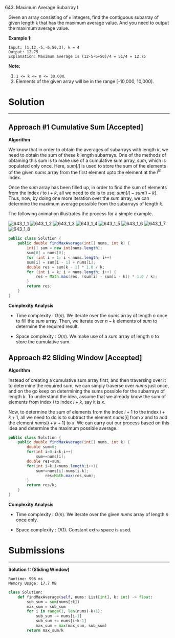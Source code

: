 643. Maximum Average Subarray I

Given an array consisting of `n` integers, find the contiguous subarray of given length `k` that has the maximum average value. And you need to output the maximum average value.

**Example 1:**
```
Input: [1,12,-5,-6,50,3], k = 4
Output: 12.75
Explanation: Maximum average is (12-5-6+50)/4 = 51/4 = 12.75
```

**Note:**

1. `1 <= k <= n <= 30,000`.
1. Elements of the given array will be in the range [-10,000, 10,000].

# Solution
---
## Approach #1 Cumulative Sum [Accepted]
**Algorithm**

We know that in order to obtain the averages of subarrays with length $k$, we need to obtain the sum of these $k$ length subarrays. One of the methods of obtaining this sum is to make use of a cumulative sum array, $sum$, which is populated only once. Here, $sum[i]$ is used to store the sum of the elements of the given $nums$ array from the first element upto the element at the $i^{th}$ index.

Once the $sum$ array has been filled up, in order to find the sum of elements from the index $i$ to $i+k$, all we need to do is to use: $sum[i] - sum[i-k]$. Thus, now, by doing one more iteration over the $sum$ array, we can determine the maximum average possible from the subarrays of length $k$.

The following animation illustrates the process for a simple example.

![643_1_1](img/643_1_1.png)
![643_1_2](img/643_1_2.png)
![643_1_3](img/643_1_3.png)
![643_1_4](img/643_1_4.png)
![643_1_5](img/643_1_5.png)
![643_1_6](img/643_1_6.png)
![643_1_7](img/643_1_7.png)
![643_1_8](img/643_1_8.png)

```java
public class Solution {
    public double findMaxAverage(int[] nums, int k) {
        int[] sum = new int[nums.length];
        sum[0] = nums[0];
        for (int i = 1; i < nums.length; i++)
        sum[i] = sum[i - 1] + nums[i];
        double res = sum[k - 1] * 1.0 / k;
        for (int i = k; i < nums.length; i++) {
            res = Math.max(res, (sum[i] - sum[i - k]) * 1.0 / k);
        }
        return res;
    }
}
```

**Complexity Analysis**

* Time complexity : $O(n)$. We iterate over the $nums$ array of length $n$ once to fill the $sum$ array. Then, we iterate over $n-k$ elements of $sum$ to determine the required result.

* Space complexity : $O(n)$. We make use of a $sum$ array of length $n$ to store the cumulative sum.

## Approach #2 Sliding Window [Accepted]
**Algorithm**

Instead of creating a cumulative sum array first, and then traversing over it to determine the required sum, we can simply traverse over $nums$ just once, and on the go keep on determining the sums possible for the subarrays of length $k$. To understand the idea, assume that we already know the sum of elements from index $i$ to index $i+k$, say it is $x$.

Now, to determine the sum of elements from the index $i+1$ to the index $i+k+1$, all we need to do is to subtract the element $nums[i]$ from $x$ and to add the element $nums[i+k+1]$ to $x$. We can carry out our process based on this idea and determine the maximum possible average.

```java
public class Solution {
    public double findMaxAverage(int[] nums, int k) {
        double sum=0;
        for(int i=0;i<k;i++)
            sum+=nums[i];
        double res=sum;
        for(int i=k;i<nums.length;i++){
            sum+=nums[i]-nums[i-k];
                res=Math.max(res,sum);
        }
        return res/k;
    }
}
```

**Complexity Analysis**

* Time complexity : $O(n)$. We iterate over the given $nums$ array of length $n$ once only.

* Space complexity : $O(1)$. Constant extra space is used.

# Submissions
---
**Solution 1: (Sliding Window)**
```
Runtime: 996 ms
Memory Usage: 17.7 MB
```
```python
class Solution:
    def findMaxAverage(self, nums: List[int], k: int) -> float:
        sub_sum = sum(nums[:k])
        max_sum = sub_sum
        for i in range(1, len(nums)-k+1):
            sub_sum -= nums[i-1] 
            sub_sum += nums[i+k-1]
            max_sum = max(max_sum, sub_sum)
        return max_sum/k
```
